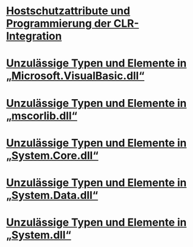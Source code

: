 # [Hostschutzattribute und Programmierung der CLR-Integration](host-protection-attributes-and-clr-integration-programming.md)
# [Unzulässige Typen und Elemente in „Microsoft.VisualBasic.dll“](disallowed-types-and-members-in-microsoft-visualbasic-dll.md)
# [Unzulässige Typen und Elemente in „mscorlib.dll“](disallowed-types-and-members-in-mscorlib-dll.md)
# [Unzulässige Typen und Elemente in „System.Core.dll“](disallowed-types-and-members-in-system-core-dll.md)
# [Unzulässige Typen und Elemente in „System.Data.dll“](disallowed-types-and-members-in-system-data-dll.md)
# [Unzulässige Typen und Elemente in „System.dll“](disallowed-types-and-members-in-system-dll.md)
